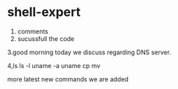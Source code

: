 # shell-expert

1. comments
2. sucussfull the code


3.good morning today we discuss regarding DNS server.

4,ls
ls -l
uname -a
uname
cp 
mv

more latest new commands we are added